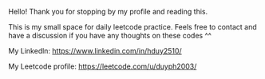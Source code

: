 Hello! Thank you for stopping by my profile and reading this.

This is my small space for daily leetcode practice. Feels free to contact and have a discussion if you have any thoughts on these codes ^^

My Linkedln: https://www.linkedin.com/in/hduy2510/

My Leetcode profile: https://leetcode.com/u/duyph2003/
